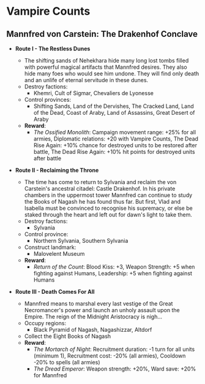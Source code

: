 # Vampire Counts

## Mannfred von Carstein: The Drakenhof Conclave

* **Route I - The Restless Dunes**
  * The shifting sands of Nehekhara hide many long lost tombs filled with powerful magical artifacts that Mannfred desires. They also hide many foes who would see him undone. They will find only death and an unlife of eternal servitude in these dunes.
  * Destroy factions:
    * Khemri, Cult of Sigmar, Chevaliers de Lyonesse
  * Control provinces:
    * Shifting Sands, Land of the Dervishes, The Cracked Land, Land of the Dead, Coast of Araby, Land of Assassins, Great Desert of Araby
  * **Reward**:
    * _The Ossified Monolith_: Campaign movement range: +25% for all armies, Diplomatic relations: +20 with Vampire Counts, The Dead Rise Again: +10% chance for destroyed units to be restored after battle, The Dead Rise Again: +10% hit points for destroyed units after battle

* **Route II - Reclaiming the Throne**
  * The time has come to return to Sylvania and reclaim the von Carstein's ancestral citadel: Castle Drakenhof. In his private chambers in the uppermost tower Mannfred can continue to study the Books of Nagash he has found thus far. But first, Vlad and Isabella must be convinced to recognise his supremacy, or else be staked through the heart and left out for dawn's light to take them.
  * Destroy factions:
    * Sylvania
  * Control province:
    * Northern Sylvania, Southern Sylvania
  * Construct landmark:
    * Malovelent Museum
  * **Reward**:
    * _Return of the Count_: Blood Kiss: +3, Weapon Strength: +5 when fighting against Humans, Leadership: +5 when fighting against Humans

* **Route III - Death Comes For All**
  * Mannfred means to marshal every last vestige of the Great Necromancer's power and launch an unholy assault upon the Empire. The reign of the Midnight Aristocracy is nigh...
  * Occupy regions:
    * Black Pyramid of Nagash, Nagashizzar, Altdorf
  * Collect the Eight Books of Nagash
  * **Reward**:
    * _The Mortarch of Night_: Recruitment duration: -1 turn for all units (minimum 1), Recruitment cost: -20% (all armies), Cooldown -20% to spells (all armies)
    * _The Dread Emperor_: Weapon strength: +20%, Ward save: +20% for Mannfred

